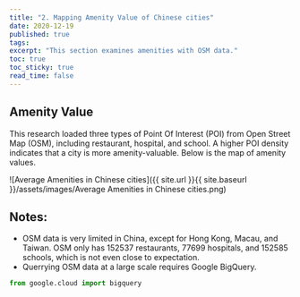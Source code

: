```yaml
---
title: "2. Mapping Amenity Value of Chinese cities"
date: 2020-12-19
published: true
tags: 
excerpt: "This section examines amenities with OSM data."
toc: true
toc_sticky: true
read_time: false
---
```


## Amenity Value

This research loaded three types of Point Of Interest (POI) from Open Street Map (OSM), including restaurant, hospital, and school. A higher POI density indicates that a city is  more amenity-valuable. Below is the map of amenity values.

![Average Amenities in Chinese cities]({{ site.url }}{{ site.baseurl }}/assets/images/Average Amenities in Chinese cities.png)

## Notes:
- OSM data is very limited in China, except for Hong Kong, Macau, and Taiwan. OSM only has 152537 restaurants, 77699 hospitals, and 152585 schools, which is not even close to expectation.
- Querrying OSM data at a large scale requires Google BigQuery.

```python
from google.cloud import bigquery
```
